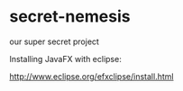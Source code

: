 secret-nemesis
==============


our super secret project


Installing JavaFX with eclipse:

http://www.eclipse.org/efxclipse/install.html



